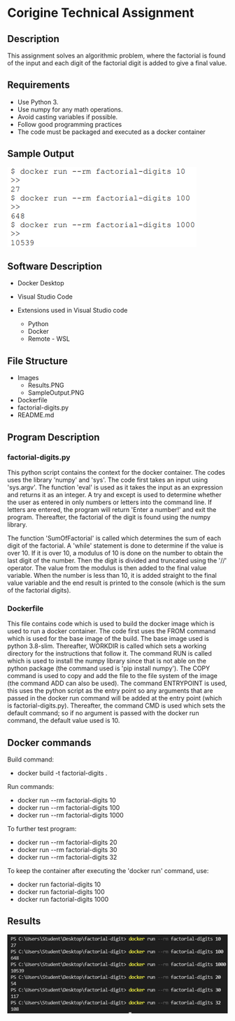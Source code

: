 # Corigine Technical Assignment
## Description

This assignment solves an algorithmic problem, where the factorial is found of the input and each digit of the factorial digit is added to give a final value.

## Requirements

* Use Python 3.
* Use numpy for any math operations.
* Avoid casting variables if possible.
* Follow good programming practices
* The code must be packaged and executed as a docker container

## Sample Output
![alt text](Images/SampleOutput.PNG "Sample Output")

## Software Description

-  Docker Desktop 
- Visual Studio Code

- Extensions used in Visual Studio code
    - Python
    - Docker
    - Remote - WSL

## File Structure

* Images
    * Results.PNG
    * SampleOutput.PNG
* Dockerfile
* factorial-digits.py
* README.md

## Program Description
### factorial-digits.py

This python script contains the context for the docker container. The codes uses the library 'numpy' and 'sys'. The code first takes an input using 'sys.argv'. The function 'eval' is used as it takes the input as an expression and returns it as an integer. A try and except is used to determine whether the user as entered in only numbers or letters into the command line. If letters are entered, the program will return 'Enter a number!' and exit the program. Thereafter, the factorial of the digit is found using the numpy library. 

The function 'SumOfFactorial' is called which determines the sum of each digit of the factorial. A 'while' statement is done to determine if the value is over 10. If it is over 10, a modulus of 10 is done on the number to obtain the last digit of the number. Then the digit is divided and truncated using the '//' operator. The value from the modulus is then added to the final value variable. When the number is less than 10, it is added straight to the final value variable and the end result is printed to the console (which is the sum of the factorial digits).

### Dockerfile

This file contains code which is used to build the docker image which is used to run a docker container. The code first uses the FROM command which is used for the base image of the build. The base image used is python 3.8-slim. Thereafter, WORKDIR is called which sets a working directory for the instructions that follow it. The command RUN is called which is used to install the numpy library since that is not able on the python package (the command used is 'pip install numpy'). The COPY command is used to copy and add the file to the file system of the image (the command ADD can also be used). The command ENTRYPOINT is used, this uses the python script as the entry point so any arguments that are passed in the docker run command will be added at the entry point (which is factorial-digits.py). Thereafter, the command CMD is used which sets the default command; so if no argument is passed with the docker run command, the default value used is 10. 

## Docker commands

Build command:

* docker build -t factorial-digits .

Run commands:

* docker run --rm factorial-digits 10
* docker run --rm factorial-digits 100
* docker run --rm factorial-digits 1000

To further test program:

* docker run --rm factorial-digits 20
* docker run --rm factorial-digits 30
* docker run --rm factorial-digits 32

To keep the container after executing the 'docker run' command, use:

* docker run factorial-digits 10
* docker run factorial-digits 100
* docker run factorial-digits 1000

## Results

![alt text](Images/Results.PNG "Results")